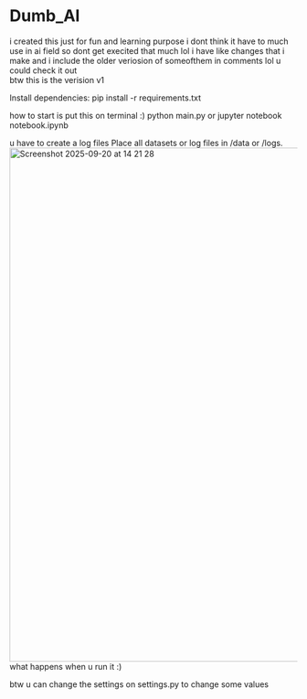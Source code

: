 # Dumb_AI 
i created this just for fun and learning purpose i dont think it have to much use in ai field so dont get execited that much lol i have like changes that i make and i include the older veriosion of someofthem in comments lol u could check it out  
btw this is the verision v1



Install dependencies:
pip install -r requirements.txt


how to start is put this on terminal :)
python main.py
or
jupyter notebook notebook.ipynb

u have to create a log files 
Place all datasets or log files in /data or /logs.
<img width="1440" height="900" alt="Screenshot 2025-09-20 at 14 21 28" src="https://github.com/user-attachments/assets/4047924e-7d0a-44d2-bce7-55592339e54d" />
what happens when u run it :) 

btw u can change the settings on settings.py to change some values 
